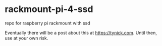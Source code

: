 # rackmount-pi-4-ssd
repo for raspberry pi rackmount with ssd

Eventually there will be a post about this at https://tynick.com. Until then, use at your own risk.


